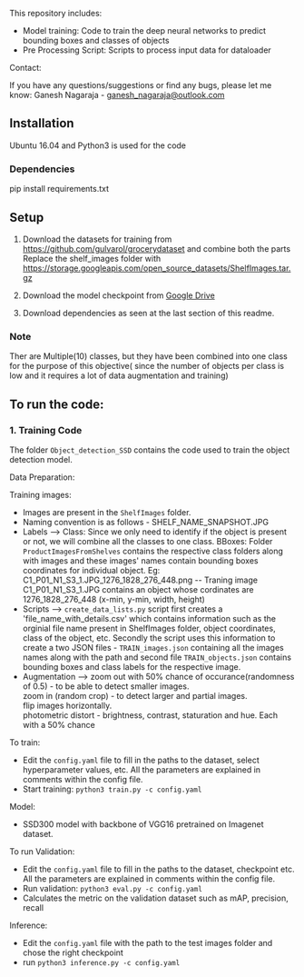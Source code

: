 This repository includes:

- Model training: Code to train the deep neural networks to predict bounding boxes and classes of objects
- Pre Processing Script: Scripts to process input data for dataloader

Contact:

If you have any questions/suggestions or find any bugs, please let me know: Ganesh Nagaraja - ganesh_nagaraja@outlook.com

## Installation

Ubuntu 16.04 and Python3 is used for the code

### Dependencies

pip install requirements.txt

## Setup

1. Download the datasets for training from https://github.com/gulvarol/grocerydataset and combine both the parts
   Replace the shelf_images folder with https://storage.googleapis.com/open_source_datasets/ShelfImages.tar.gz

2. Download the model checkpoint from [Google Drive](https://drive.google.com/open?id=1cgKhXtFe0eUJrLMt8ptRactHGRzfgjob)

3. Download dependencies as seen at the last section of this readme.

### Note
Ther are Multiple(10) classes, but they have been combined into one class for the purpose of this objective( since the number of objects per class is low and it requires a lot of data augmentation and training)

## To run the code:

### 1. Training Code

The folder `Object_detection_SSD` contains the code used to train the
object detection model.

Data Preparation:

Training images:
- Images are present in the `ShelfImages` folder.
- Naming convention is as follows - SHELF_NAME_SNAPSHOT.JPG
- Labels --> Class: Since we only need to identify if the object is present or not, we will combine all the classes to one class.
  BBoxes: Folder `ProductImagesFromShelves` contains the respective class folders along with images and these images' names contain bounding boxes coordinates for individual object.
  Eg: C1_P01_N1_S3_1.JPG_1276_1828_276_448.png -- Traning image C1_P01_N1_S3_1.JPG contains an object whose
  cordinates are 1276_1828_276_448 (x-min, y-min, width, height)
- Scripts --> `create_data_lists.py` script first creates a 'file_name_with_details.csv' which contains information such as
  the orginial file name present in ShelfImages folder, object coordinates, class of the object, etc.
  Secondly the script uses this information to create a two JSON files - `TRAIN_images.json` containing all the images names along with the path and second file `TRAIN_objects.json` contains bounding boxes and class labels for the respective image.
- Augmentation -->
zoom out with 50% chance of occurance(randomness of 0.5) - to be able to detect smaller images.   
zoom in (random crop) - to detect larger and partial images.    
flip images horizontally.   
photometric distort - brightness, contrast, staturation and hue. Each with a 50% chance

To train:
- Edit the `config.yaml` file to fill in the paths to the dataset, select hyperparameter values, etc. All the parameters are explained in comments within the config file.
- Start training: `python3 train.py -c config.yaml`

Model:
- SSD300 model with backbone of VGG16 pretrained on Imagenet dataset.

To run Validation:
- Edit the `config.yaml` file to fill in the paths to the dataset, checkpoint etc. All the parameters are explained in comments within the config file.
- Run validation: `python3 eval.py -c config.yaml`
- Calculates the metric on the validation dataset such as mAP, precision, recall

Inference:
- Edit the `config.yaml` file with the path to the test images folder and chose the right checkpoint
- run `python3 inference.py -c config.yaml`